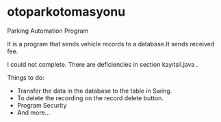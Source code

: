 # otoparkotomasyonu
Parking Automation Program

It is a program that sends vehicle records to a database.It sends received fee.

I could not complete. There are deficiencies in section kayıtsil.java .

Things to do:


- Transfer the data in the database to the table in Swing.
- To delete the recording on the record delete button.
- Program Security
- And more...
